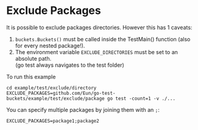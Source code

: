 # Exclude Packages
It is possible to exclude packages directories.
However this has 1 caveats:
1. `buckets.Buckets()` must be called inside the TestMain() function (also for every nested package!).
2. The environment variable `EXCLUDE_DIRECTORIES` must be set to an absolute path.  
   (go test always navigates to the test folder)
   
To run this example
```shell
cd example/test/exclude/directory
EXCLUDE_PACKAGES=github.com/Eun/go-test-buckets/example/test/exclude/package go test -count=1 -v ./...
```

You can specify multiple packages by joining them with an `;`:
```
EXCLUDE_PACKAGES=package1;package2
```
